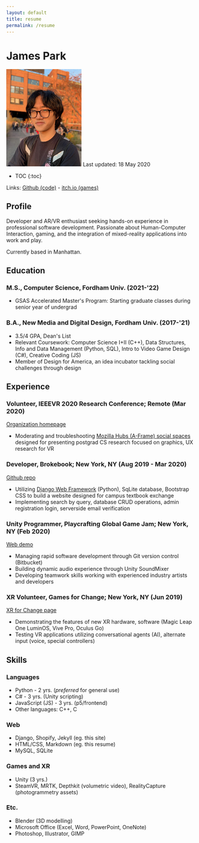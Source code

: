 ```yaml
---
layout: default
title: resume
permalink: /resume
---
```


# James Park
<img src="assets/portrait.jpg" alt="picture of me" width="200"/>  
Last updated: 18 May 2020  

* TOC
{:toc}

Links: [Github (code)](https://github.com/idkwhojamesis) - [itch.io (games)](https://idkwhojamesis.itch.io/)

## Profile
Developer and AR/VR enthusiast seeking hands-on experience in professional software development. Passionate about Human-Computer Interaction, gaming, and the integration of mixed-reality applications into work and play.  

Currently based in Manhattan.

## Education

### M.S., Computer Science, Fordham Univ. (2021-'22)
- GSAS Accelerated Master's Program: Starting graduate classes during senior year of undergrad

### B.A., New Media and Digital Design, Fordham Univ. (2017-'21)
- 3.5/4 GPA, Dean's List
- Relevant Coursework: Computer Science I+II (C++), Data Structures, Info and Data Management (Python, SQL), Intro to Video Game Design (C#), Creative Coding (JS)
- Member of Design for America, an idea incubator tackling social challenges through design

## Experience

### Volunteer, IEEEVR 2020 Research Conference; Remote (Mar 2020)
[Organization homepage](http://www.ieeevr.org/2020/)  
- Moderating and troubleshooting [Mozilla Hubs (A-Frame) social spaces](https://hubs.mozilla.com/) designed for presenting postgrad CS research focused on graphics, UX research for VR

### Developer, Brokebook; New York, NY (Aug 2019 - Mar 2020)
[Github repo](https://github.com/idkwhojamesis/brokebook_web)  
- Utilizing [Django Web Framework](https://www.djangoproject.com/) (Python), SqLite database, Bootstrap CSS to build a website designed for campus textbook exchange
- Implementing search by query, database CRUD operations, admin registration login, serverside email verification

### Unity Programmer, Playcrafting Global Game Jam; New York, NY (Feb 2020)
[Web demo](https://idkwhojamesis.itch.io/fix-the-penguin-gamejam)
- Managing rapid software development through Git version control (Bitbucket)  
- Building dynamic audio experience through Unity SoundMixer  
- Developing teamwork skills working with experienced industry artists and developers

### XR Volunteer, Games for Change; New York, NY (Jun 2019)
[XR for Change page](http://www.gamesforchange.org/xr4c/)
- Demonstrating the features of new XR hardware, software (Magic Leap One LuminOS, Vive Pro, Oculus Go)
- Testing VR applications utilizing conversational agents (AI), alternate input (voice, special controllers)

## Skills

### Languages
- Python - 2 yrs. (*preferred* for general use)
- C# - 3 yrs. (Unity scripting)
- JavaScript (JS) - 3 yrs. (p5/frontend)
- Other languages: C++, C

### Web
- Django, Shopify, Jekyll (eg. this site)
- HTML/CSS, Markdown (eg. this resume)
- MySQL, SQLite

### Games and XR
- Unity (3 yrs.)
- SteamVR, MRTK, Depthkit (volumetric video), RealityCapture (photogrammetry assets)

### Etc. 
- Blender (3D modelling)
- Microsoft Office (Excel, Word, PowerPoint, OneNote)
- Photoshop, Illustrator, GIMP